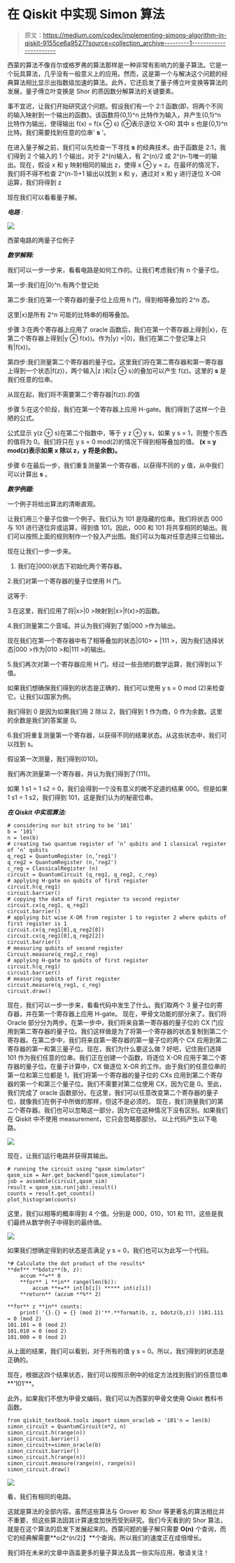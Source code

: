 # 在 Qiskit 中实现 Simon 算法

> 原文：<https://medium.com/codex/implementing-simons-algorithm-in-qiskit-9155ce6a9527?source=collection_archive---------1----------------------->

西蒙的算法不像肖尔或格罗弗的算法那样是一种非常有影响力的量子算法。它是一个玩具算法，几乎没有一般意义上的应用。然而，这是第一个与解决这个问题的经典算法相比显示出指数级加速的算法。此外，它还启发了量子傅立叶变换等算法的发展，量子傅立叶变换是 Shor 的质因数分解算法的关键要素。

事不宜迟，让我们开始研究这个问题。假设我们有一个 2:1 函数(即，将两个不同的输入映射到一个输出的函数)。该函数将{0,1}^n 比特作为输入，并产生{0,1}^n 比特作为输出，使得输出 f(x) = f(x ⊕ s) (⊕表示逐位 X-OR) 其中 s 也是{0,1}^n 比特。我们需要找到任意的位串' **s** '。

在进入量子解之前，我们可以先检查一下寻找 **s** 的经典技术。由于函数是 2:1，我们得到 2 个输入的 1 个输出，对于 2^(n)输入，有 2^(n)/2 或 2^(n-1)唯一的输出。现在，假设 x 和 y 映射相同的输出 z，使得 x ⊕ y = z。在最坏的情况下，我们将不得不检查 2^(n-1)+1 输出以找到 x 和 y，通过对 x 和 y 进行逐位 X-OR 运算，我们将得到 z

现在我们可以看看量子解。

***电路*** :

![](img/4ed9077c60bcdd8ba0ee8252e18b0ed8.png)

西蒙电路的两量子位例子

***数学解释:***

我们可以一步一步来，看看电路是如何工作的。让我们考虑我们有 n 个量子位。

第一步:我们在|0⟩^n.有两个登记处

第二步:我们在第一个寄存器的量子位上应用 h 门，得到相等叠加的 2^n 态。

这里|x⟩是所有 2^n 可能的比特串的相等叠加。

步骤 3:在两个寄存器上应用了 oracle 函数后，我们在第一个寄存器上得到|x⟩，在第二个寄存器上得到|y ⊕ f(x)⟩。作为|y⟩ =|0⟩，我们在第二个登记簿上只有|f(x)⟩。

第四步:我们测量第二个寄存器的量子位。这里我们将在第二寄存器和第一寄存器上得到一个状态|f(z)⟩，两个输入|z ⟩和|z ⊕ s⟩的叠加可以产生 f(z)。这里的 **s** 是我们任意的位串。

从现在起，我们将不需要第二个寄存器|f(z)⟩.的值

步骤 5:在这个阶段，我们在第一个寄存器上应用 H-gate。我们得到了这样一个丑陋的公式。

公式显示 y(z ⊕ s)在第二个指数中，等于 y z ⊕ y s，如果 y s = 1，则整个东西的值将为 0。我们将只在 y s = 0 mod(2)的情况下得到相等叠加的值。 **(x = y mod(z)表示如果 x 除以 z，y 将是余数)。**

步骤 6:在最后一步，我们重复测量第一个寄存器，以获得不同的 y 值，从中我们可以计算出 **s** 。

***数学例题:***

一个例子将给出算法的清晰直观。

让我们用三个量子位做一个例子。我们认为 101 是隐藏的位串。我们将状态 000 与 101 进行逐位异或运算，得到值 101。因此，000 和 101 将共享相同的输出。我们可以按照上面的规则制作一个投入产出图。我们可以为每对任意选择三位输出。

现在让我们一步一步来。

1.  我们在|000⟩状态下初始化两个寄存器。

2.我们对第一个寄存器的量子位使用 H 门。

这等于:

3.在这里，我们应用了将|x>|0 >映射到|x>|f(x)>的函数。

4.我们测量第二个音域。并认为我们得到了值|000 >作为输出。

现在我们在第一个寄存器中有了相等叠加的状态|010> + |111 >，因为我们选择状态|000 >作为|010 >和|111 >的输出。

5.我们再次对第一个寄存器应用 H 门。经过一些丑陋的数学运算，我们得到以下值。

如果我们想确保我们得到的状态是正确的，我们可以使用 y s = 0 mod (2)来检查它。让我们以国家为例。

我们得到 0 是因为如果我们用 2 除以 2，我们得到 1 作为商，0 作为余数。这里的余数是我们的答案是 0。

6.我们将重复测量第一个寄存器，以获得不同的结果状态。从这些状态中，我们可以找到 s。

假设第一次测量，我们得到(010)。

我们再次测量第一个寄存器，并认为我们得到了(111)。

如果 1 s1 = 1 s2 = 0，我们会得到一个没有意义的微不足道的结果 000。但是如果 1 s1 = 1 s2，我们得到 101，这是我们认为的秘密位串。

***在 Qiskit 中实现算法:***

```
# considering our bit string to be ‘101’
b = ‘101’
n = len(b)
# creating two quantum register of ’n’ qubits and 1 classical register of ’n’ qubits
q_reg1 = QuantumRegister (n,’reg1')
q_reg2 = QuantumRegister (n,’reg2')
c_reg = ClassicalRegister (n)
circuit = QuantumCircuit (q_reg1, q_reg2, c_reg)
# applying H-gate on qubits of first register
circuit.h(q_reg1)
circuit.barrier()
# copying the data of first register to second register
circuit.cx(q_reg1, q_reg2)
circuit.barrier()
# applying bit wise X-OR from register 1 to register 2 where qubits of first register is 1
circuit.cx(q_reg1[0],q_reg2[0])
circuit.cx(q_reg1[0],q_reg2[2])
circuit.barrier()
# measuring qubits of second register
Circuit.measure(q_reg2,c_reg)
# applying H-gate to qubits of first register
circuit.h(q_reg1)
circuit.barrier()
# measuring qubits of first register
circuit.measure(q_reg1, c_reg)
circuit.draw()
```

现在，我们可以一步一步来，看看代码中发生了什么。我们取两个 3 量子位的寄存器，并在第一个寄存器上应用 H-gate。
现在，甲骨文功能的部分来了。我们将 Oracle 部分分为两步。在第一步中，我们将来自第一寄存器的量子位的 CX 门应用到第二寄存器的量子位。我们这样做是为了将第一个寄存器的状态复制到第二个寄存器。在第二步中，我们将来自第一寄存器的第一量子位的两个 CX 应用到第二寄存器的第一和第三量子位。现在，我们为什么要这么做？好吧，记住我们选择 101 作为我们任意的位串。我们正在创建一个函数，将逐位 X-OR 应用于第二个寄存器的量子位。在量子计算中，CX 做逐位 X-OR 的工作。由于我们的任意位串的第一位和第三位都是 1，我们将第一个寄存器的量子位的 CXs 应用到第二个寄存器的第一个和第三个量子位。我们不需要对第二位使用 CX，因为它是 0。至此，我们完成了 oracle 函数部分。在这里，我们可以任意改变第二个寄存器的量子位，就像我们在例子中所做的那样，但这不是必须的。
现在，我们测量我们的第二个寄存器。我们也可以忽略这一部分，因为它在这种情况下没有区别。如果我们在 Qiskit 中不使用 measurement，它只会忽略那部分。
以上代码产生以下电路。

![](img/1bc99be5344395260d6e8bfba2a1156e.png)

现在，让我们运行电路并获得其输出。

```
# running the circuit using "qasm simulator"
qasm_sim = Aer.get_backend("qasm_simulator")
job = assemble(circuit,qasm_sim)
result = qasm_sim.run(job).result()
counts = result.get_counts()
plot_histogram(counts)
```

这里，我们以相等的概率得到 4 个值。分别是 000，010，101 和 111，这些是我们最终从数学例子中得到的最终值。

![](img/bfd06c40e6c799541bf2cb943e5e1605.png)

如果我们想确定得到的状态是否满足 y s = 0，我们也可以为此写一个代码。

```
*# Calculate the dot product of the results*
**def** **bdotz**(b, z):
    accum **=** 0
    **for** i **in** range(len(b)):
        accum **+=** int(b[i]) ***** int(z[i])
    **return** (accum **%** 2)

**for** z **in** counts:
    print( '{}.{} = {} (mod 2)'**.**format(b, z, bdotz(b,z)) )101.111 = 0 (mod 2)
101.101 = 0 (mod 2)
101.010 = 0 (mod 2)
101.000 = 0 (mod 2)
```

从上面的结果，我们可以看到，对于所有的值 y s = 0。所以，我们得到的状态是正确的。

现在，根据这四个结果状态，我们可以按照示例中的给定方法找到我们的任意位串**‘101’**。

此外，如果我们不想为甲骨文编码，我们可以为西蒙的甲骨文使用 Qiskit 教科书函数。

```
from qiskit_textbook.tools import simon_oracleb = '101'n = len(b)
simon_circuit = QuantumCircuit(n*2, n)
simon_circuit.h(range(n))    
simon_circuit.barrier()
simon_circuit+=simon_oracle(b)
simon_circuit.barrier()
simon_circuit.h(range(n))
simon_circuit.measure(range(n), range(n))
simon_circuit.draw()
```

![](img/894de1665507a41e5d5207d48aec3ea0.png)

看，我们有相同的电路。

这就是算法的全部内容。虽然这些算法与 Grover 和 Shor 等更著名的算法相比并不重要，但这些算法因其计算速度加快而受到研究。我们今天看到的 Shor 算法，就是在这个算法的启发下发展起来的。西蒙问题的量子解只需要 **O(n)** 个查询，而它的经典解需要**o(2^(n/2)】**个查询。所以我们的速度正在成倍增长。

我们将在未来的文章中涵盖更多的量子算法及其一些实际应用，敬请关注！